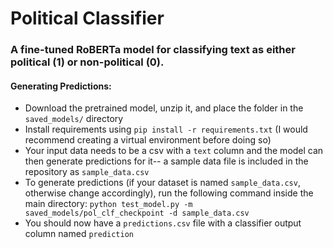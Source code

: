# Political Classifier
### A fine-tuned RoBERTa model for classifying text as either political (1) or non-political (0). 


#### Generating Predictions:
- Download the pretrained model, unzip it, and place the folder in the `saved_models/` directory
- Install requirements using `pip install -r requirements.txt` (I would recommend creating a virtual environment before doing so)
- Your input data needs to be a csv with a `text` column and the model can then generate predictions for it-- a sample data file is included in the repository as `sample_data.csv`
- To generate predictions (if your dataset is named `sample_data.csv`, otherwise change accordingly), run the following command inside the main directory: `python test_model.py -m saved_models/pol_clf_checkpoint -d sample_data.csv`
- You should now have a `predictions.csv` file with a classifier output column named `prediction`
